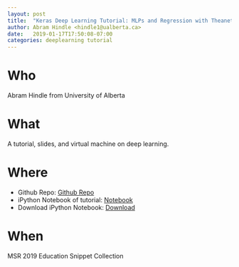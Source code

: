 ```yaml
---
layout: post
title:  "Keras Deep Learning Tutorial: MLPs and Regression with Theanets"
author: Abram Hindle <hindle1@ualberta.ca>
date:   2019-01-17T17:50:08-07:00
categories: deeplearning tutorial
---
```


# Who

Abram Hindle from University of Alberta

# What

A tutorial, slides, and virtual machine on deep learning.

# Where

* Github Repo: [Github Repo](https://github.com/abramhindle/keras-deep-learning-tutorial)
* iPython Notebook of tutorial: [Notebook](https://github.com/abramhindle/keras-deep-learning-tutorial/blob/master/Keras%20Deep%20Learning%20Tutorial.ipynb)
* Download iPython Notebook: [Download](https://raw.githubusercontent.com/abramhindle/keras-deep-learning-tutorial/master/Keras%20Deep%20Learning%20Tutorial.ipynb)

# When

MSR 2019 Education Snippet Collection
